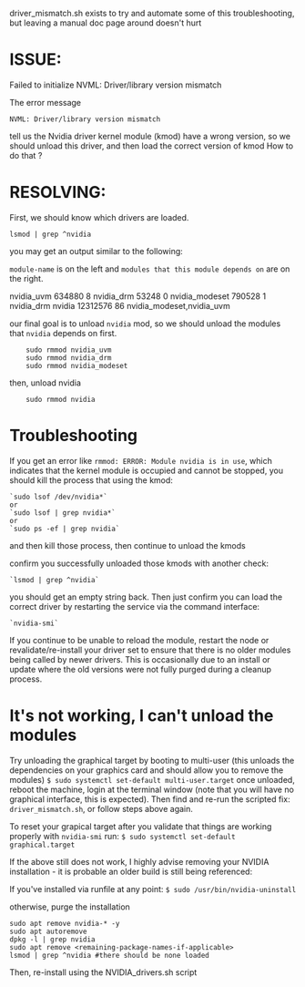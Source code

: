 driver_mismatch.sh exists to try and automate some of this troubleshooting, but leaving a manual doc page around doesn't hurt 

# ISSUE:
Failed to initialize NVML: Driver/library version mismatch

The error message

    NVML: Driver/library version mismatch

tell us the Nvidia driver kernel module (kmod) have a wrong version, so we should unload this driver, and then load the correct version of kmod
How to do that ?


# RESOLVING:
First, we should know which drivers are loaded.

    lsmod | grep ^nvidia

you may get an output similar to the following:

`module-name` is on the left and `modules that this module depends on` are on the right.

nvidia_uvm            634880  8
nvidia_drm             53248  0
nvidia_modeset        790528  1 nvidia_drm
nvidia              12312576  86 nvidia_modeset,nvidia_uvm


our final goal is to unload `nvidia` mod, so we should unload the modules that `nvidia` depends on first.

~~~
    sudo rmmod nvidia_uvm
    sudo rmmod nvidia_drm
    sudo rmmod nvidia_modeset
~~~

then, unload nvidia

~~~
    sudo rmmod nvidia
~~~

# Troubleshooting

If you get an error like `rmmod: ERROR: Module nvidia is in use`, which indicates that the kernel module is occupied and cannot be stopped, you should kill the process that using the kmod:

    `sudo lsof /dev/nvidia*`
    or
    `sudo lsof | grep nvidia*`
    or 
    `sudo ps -ef | grep nvidia`

and then kill those process, then continue to unload the kmods

confirm you successfully unloaded those kmods with another check:

    `lsmod | grep ^nvidia`

you should get an empty string back. Then just confirm you can load the correct driver by restarting the service via the command interface:

    `nvidia-smi`

If you continue to be unable to reload the module, restart the node or revalidate/re-install your driver set to ensure that there is no older modules being called by newer drivers. This is occasionally due to an install or update where the old versions were not fully purged during a cleanup process.



# It's not working, I can't unload the modules
Try unloading the graphical target by booting to multi-user (this unloads the dependencies on your graphics card and should allow you to remove the modules)
`$ sudo systemctl set-default multi-user.target`
once unloaded, reboot the machine, login at the terminal window (note that you will have no graphical interface, this is expected). Then find and re-run the scripted fix: `driver_mismatch.sh`, or follow steps above again.

To reset your grapical target after you validate that things are working properly with `nvidia-smi` run:
`$ sudo systemctl set-default graphical.target`

If the above still does not work, I highly advise removing your NVIDIA installation - it is probable an older build is still being referenced:

If you've installed via runfile at any point:
`$ sudo /usr/bin/nvidia-uninstall`

otherwise, purge the installation
 ~~~
 sudo apt remove nvidia-* -y
 sudo apt autoremove
 dpkg -l | grep nvidia
 sudo apt remove <remaining-package-names-if-applicable>
 lsmod | grep ^nvidia #there should be none loaded
 ~~~
 
 Then, re-install using the NVIDIA_drivers.sh script
